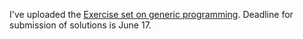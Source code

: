 I've uploaded the [Exercise set on generic programming](https://github.com/wouter-swierstra/TPT-2014/blob/gh-pages/exercises/Exercise2b.agda). Deadline for submission of solutions is June 17. 
